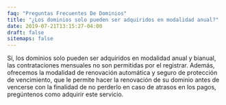 ```yaml
---
faq: "Preguntas Frecuentes De Dominios"
title: "¿Los dominios solo pueden ser adquiridos en modalidad anual?"
date: 2019-07-21T13:15:27-04:00
draft: false
sitemaps: false
---
```


Sí, los dominios solo pueden ser adquiridos en modalidad anual y bianual, las contrataciones mensuales no son permitidas por el registrar. Además, ofrecemos la modalidad de renovación automática y seguro de protección de vencimiento, que le permite hacer la renovación de su dominio antes de vencerse con la finalidad de no perderlo en caso de atrasos en los pagos, pregúntenos como adquirir este servicio.